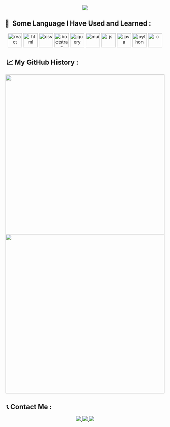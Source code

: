 <p align="middle">
<img src="https://capsule-render.vercel.app/api?&type=wave&color=auto&height=300&section=header&text=Hello%20World!&fontSize=90" />
</p>

<h2> 🚀 &nbsp;Some Language I Have Used and Learned : </h2>

<p align="center">
<img src="https://cdn.jsdelivr.net/gh/devicons/devicon/icons/react/react-original.svg" alt="react" width="45" height="45"/>
<img src="https://cdn.jsdelivr.net/gh/devicons/devicon/icons/html5/html5-original.svg" alt="html" width="45" height="45"/>
<img src="https://cdn.jsdelivr.net/gh/devicons/devicon/icons/css3/css3-original.svg" alt="css" width="45" height="45"/>
<img src="https://cdn.jsdelivr.net/gh/devicons/devicon/icons/bootstrap/bootstrap-original.svg" alt="bootstrap" width="45" height="45"/>
<img src="https://cdn.jsdelivr.net/gh/devicons/devicon/icons/jquery/jquery-original.svg" alt="jquery" width="45" height="45"/>
<img src="https://cdn.jsdelivr.net/gh/devicons/devicon/icons/materialui/materialui-original.svg" alt="mui" width="45" height="45"/>
<img src="https://cdn.jsdelivr.net/gh/devicons/devicon/icons/javascript/javascript-original.svg" alt="js" width="45" height="45"/>
<img src="https://cdn.jsdelivr.net/gh/devicons/devicon/icons/java/java-original.svg" alt="java" width="45" height="45"/>
<img src="https://cdn.jsdelivr.net/gh/devicons/devicon/icons/python/python-original.svg" alt="python" width="45" height="45"/>
<img src="https://cdn.jsdelivr.net/gh/devicons/devicon/icons/c/c-original.svg" alt="c" width="45" height="45"/>         
</p>
<h2>&nbsp;📈 My GitHub History : </h2>
<p align="middle">
 <img class="img" src="https://github-readme-stats.vercel.app/api?username=Hesam760&show_icons=true&theme=radical" width="500"/>
 <img class="img" src="https://github-readme-stats.vercel.app/api/top-langs/?username=Hesam760&theme=radical&layout=compact" width="500"/>
</p>

<h2>&nbsp;📞 Contact Me : </h2>
<p align = "middle" >
<a href="https://t.me/hesam760">
<img src="https://www.vectorlogo.zone/logos/telegram/telegram-icon.svg"/>
</a>

<a href="https://discord.com/channels/@me/hesam760#5617/">
<img src="https://www.vectorlogo.zone/logos/discordapp/discordapp-icon.svg"/>
</a>

<a href="https://reddit.com/u/hesam760">
<img src="https://www.vectorlogo.zone/logos/reddit/reddit-icon.svg"/>
</a>
</p>
